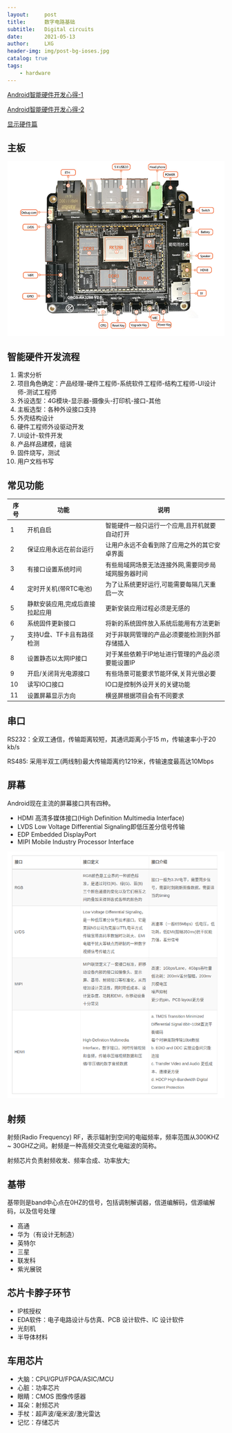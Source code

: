 ```yaml
---
layout:     post
title:      数字电路基础
subtitle:   Digital circuits
date:       2021-05-13
author:     LXG
header-img: img/post-bg-ioses.jpg
catalog: true
tags:
    - hardware
---
```


[Android智能硬件开发心得-1](https://blog.csdn.net/pigdreams/article/details/103654565)

[Android智能硬件开发心得-2](https://blog.csdn.net/pigdreams/article/details/104351352?spm=1001.2014.3001.5501)

[显示硬件篇](https://dongka.github.io/2019/02/27/display/display_hardware/)

## 主板

![rk3288](/images/rk3288/rk3288.jpg)

## 智能硬件开发流程
1. 需求分析
2. 项目角色确定：产品经理-硬件工程师-系统软件工程师-结构工程师-UI设计师-测试工程师
3. 外设选型：4G模块-显示器-摄像头-打印机-接口-其他
4. 主板选型：各种外设接口支持
5. 外壳结构设计
6. 硬件工程师外设驱动开发
7. UI设计-软件开发
8. 产品样品建模，组装
9. 固件烧写，测试
10. 用户文档书写

## 常见功能

| 序号 | 功能 | 说明 |
| ------ | ------ | ------ |
| 1 | 开机自启 | 智能硬件一般只运行一个应用,且开机就要自动打开 |
| 2 | 保证应用永远在前台运行 | 让用户永远不会看到除了应用之外的其它安卓界面 |
| 3 | 有接口设置系统时间 | 有些局域网场景无法连接外网,需要同步局域网服务器时间 |
| 4 | 定时开关机(带RTC电池) | 为了让系统更好运行,可能需要每隔几天重启一次 |
| 5 | 静默安装应用,完成后直接拉起应用 | 更新安装应用过程必须是无感的 |
| 6 | 系统固件更新接口 | 将新的系统固件放入系统后能用有方法更新 |
| 7 | 支持U盘、TF卡且有路径检测 | 对于非联网管理的产品必须要能检测到外部存储插入 |
| 8 | 设置静态以太网IP接口 | 对于某些依赖于IP地址进行管理的产品必须要能设置IP |
| 9 | 开启/关闭背光电源接口 | 有些场景可能要求节能环保,关背光很必要 |
| 10 | 读写IO口接口 | IO口是控制外设开关的关键功能 |
| 11 | 设置屏幕显示方向 | 横竖屏根据项目会有不同要求 |


## 串口

RS232：全双工通信，传输距离较短，其通讯距离小于15 m，传输速率小于20 kb/s

RS485: 采用半双工(两线制)最大传输距离约1219米，传输速度最高达10Mbps

## 屏幕

Android现在主流的屏幕接口共有四种。

* HDMI 高清多媒体接口(High Definition Multimedia Interface)
* LVDS Low Voltage Differential Signaling即低压差分信号传输
* EDP Embedded DisplayPort
* MIPI Mobile Industry Processor Interface

![screen_type](/images/lcd/screen_type.png)

## 射频

射频(Radio Frequency) RF，表示辐射到空间的电磁频率，频率范围从300KHZ ~ 30GHZ之间。射频是一种高频交流变化电磁波的简称。

射频芯片负责射频收发、频率合成、功率放大;

## 基带

基带则是band中心点在0HZ的信号，包括调制解调器，信道编解码，信源编解码，以及信号处理

* 高通
* 华为（有设计无制造）
* 英特尔
* 三星
* 联发科
* 紫光展锐

## 芯片卡脖子环节

* IP核授权
* EDA软件：电子电路设计与仿真、PCB 设计软件、IC 设计软件
* 光刻机
* 半导体材料

## 车用芯片

* 大脑：CPU/GPU/FPGA/ASIC/MCU
* 心脏：功率芯片
* 眼睛：CMOS 图像传感器
* 耳朵：射频芯片
* 手杖：超声波/毫米波/激光雷达
* 记忆：存储芯片




























